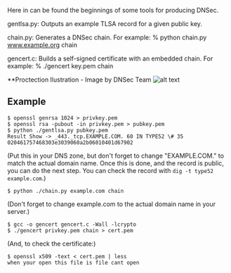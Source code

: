 Here in can be found the beginnings of some tools for producing DNSec.

gentlsa.py:
Outputs an example TLSA record for a given public key.

chain.py:
Generates a DNSec chain. For example:
% python chain.py www.example.org chain

gencert.c:
Builds a self-signed certificate with an embedded chain. For example:
% ./gencert key.pem chain

**Proctection Ilustration - Image by DNSec Team
![alt text](https://lh3.googleusercontent.com/-s60hz4H30UEk_1MMPtcGCiTsUkf4ua9WmFcyJuxwtHPFvz4OzLFvp5kDeCKUf80aQAJZbCPA_OYoojxBNqnC0tnYc5DyINUrxYoIvwDBGq9ASlaDVmHaJdK4HJFZVEP_vW3kOqOn_noEXbO3TMOM_T1HNMMM1qYjC845C86uefbOG21kXw-TD92jFf4juwlgo8dHotPdUdJxRMr0TwlHKpM43BbEm-8eH5Aj2j0FwCiSyj7Bsu5h9oNcTfWTAx-5DGcxlao-59d9hHkKOBrKhvn6H5rU-iDEmw-p4gepbn5c7GfL7xKEBxPmaWjYV6hHcgq5g0eb8gfi9jCw_Yv_1kgjgmgzUuDIb_iRHy6-oA4eboi6C7HPd2Vt2yHT6uuQWOvwWqBLwBkhkuYsh-nXYL3prfPAIQjAwRZpMuvrYgHO1s6_Onm_4uBlJ2cH0Yue616PLCVd8Xja3n_gaZo_jDC2REF4S1qI-qN1Q5onmr3EEQ7ElOE-K_eqYRonB_0c8bs0Mm1RScROvZNu2i4oWPxNS8Sab7wWIFFdBh6I0RVOtjWek94rf-PRRfYbSD7JIHvkfYoSgywh919Ef2BOHolt2CuuwEXoVYn0HVNiP2EAoLzyeMmRny7Nik-RDIWyulY2N4yam2RstB3SG1Xvwk=w882-h443-no "Proctectiong Ilustration - Image by DNSec Team")


Example
-------

    $ openssl genrsa 1024 > privkey.pem
    $ openssl rsa -pubout -in privkey.pem > pubkey.pem
    $ python ./gentlsa.py pubkey.pem
    Result Show -> _443._tcp.EXAMPLE.COM. 60 IN TYPE52 \# 35 020461757468303e3039060a2b06010401d67902

(Put this in your DNS zone, but don't forget to change "EXAMPLE.COM." to match the actual domain name. Once this is done, and the record is public, you can do the next step. You can check the record with `dig -t type52 example.com`.)

    $ python ./chain.py example.com chain
(Don't forget to change example.com to the actual domain name in your server.)

    $ gcc -o gencert gencert.c -Wall -lcrypto
    $ ./gencert privkey.pem chain > cert.pem

(And, to check the certificate:)

    $ openssl x509 -text < cert.pem | less
    when your open this file is file cant open

